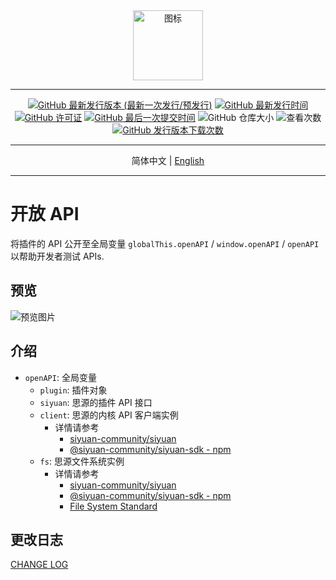 <div align="center">
<img alt="图标" src="./icon.png" style="width: 8em; height: 8em;">

---
[![GitHub 最新发行版本 (最新一次发行/预发行)](https://img.shields.io/github/v/release/Zuoqiu-Yingyi/siyuan-plugin-open-api?include_prereleases&style=flat-square)](https://github.com/Zuoqiu-Yingyi/siyuan-plugin-open-api/releases/latest)
[![GitHub 最新发行时间](https://img.shields.io/github/release-date/Zuoqiu-Yingyi/siyuan-plugin-open-api?style=flat-square)](https://github.com/Zuoqiu-Yingyi/siyuan-plugin-open-api/releases/latest)
[![GitHub 许可证](https://img.shields.io/github/license/Zuoqiu-Yingyi/siyuan-plugin-open-api?style=flat-square)](https://github.com/Zuoqiu-Yingyi/siyuan-plugin-open-api/blob/main/LICENSE)
[![GitHub 最后一次提交时间](https://img.shields.io/github/last-commit/Zuoqiu-Yingyi/siyuan-plugin-open-api?style=flat-square)](https://github.com/Zuoqiu-Yingyi/siyuan-plugin-open-api/commits/main)
![GitHub 仓库大小](https://img.shields.io/github/repo-size/Zuoqiu-Yingyi/siyuan-plugin-open-api?style=flat-square)
![查看次数](https://hits.b3log.org/Zuoqiu-Yingyi/siyuan-plugin-open-api.svg)
[![GitHub 发行版本下载次数](https://img.shields.io/github/downloads/Zuoqiu-Yingyi/siyuan-plugin-open-api/total?style=flat-square)](https://github.com/Zuoqiu-Yingyi/siyuan-plugin-open-api/releases)

---
简体中文 \| [English](./README.md)

---
</div>

# 开放 API

将插件的 API 公开至全局变量 `globalThis.openAPI` / `window.openAPI` / `openAPI` 以帮助开发者测试 APIs.

## 预览

![预览图片](./preview.png)

## 介绍

- `openAPI`: 全局变量
  - `plugin`: 插件对象
  - `siyuan`: 思源的插件 API 接口
  - `client`: 思源的内核 API 客户端实例
    - 详情请参考
      - [siyuan-community/siyuan](https://github.com/siyuan-community/siyuan)
      - [@siyuan-community/siyuan-sdk - npm](https://www.npmjs.com/package/@siyuan-community/siyuan-sdk)
  - `fs`: 思源文件系统实例
    - 详情请参考
      - [siyuan-community/siyuan](https://github.com/siyuan-community/siyuan)
      - [@siyuan-community/siyuan-sdk - npm](https://www.npmjs.com/package/@siyuan-community/siyuan-sdk)
      - [File System Standard](https://fs.spec.whatwg.org/)

## 更改日志

[CHANGE LOG](https://github.com/Zuoqiu-Yingyi/siyuan-plugin-open-api/blob/main/CHANGELOG.md)

